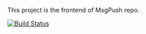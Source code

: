 This project is the frontend of MsgPush repo.


[![Build Status](https://dev.azure.com/oxifus/wuhaochen/_apis/build/status/cjim8889.MessagePushFrontend?branchName=master)](https://dev.azure.com/oxifus/wuhaochen/_build/latest?definitionId=4&branchName=master)


